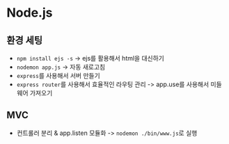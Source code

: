 # Node.js

## 환경 세팅 

- `npm install ejs -s` -> ejs를 활용해서 html을 대신하기<br/>
- `nodemon app.js` -> 자동 새로고침 <br/>
- `express`를 사용해서 서버 만들기 <br/>
- `express router`를 사용해서 효율적인 라우팅 관리 -> app.use를 사용해서 미들웨어 가져오기<br/>

## MVC <br/>

- 컨트롤러 분리 & app.listen 모듈화 -> `nodemon ./bin/www.js`로 실행<br/>